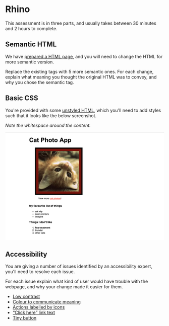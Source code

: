 # Rhino

This assessment is in three parts, and usually takes between 30 minutes and 2 hours to complete.

## Semantic HTML


We have [prepared a HTML page][rhino-semantic-html-page],
and you will need to change the HTML for more semantic version.

Replace the existing tags with 5 more semantic ones.
For each change, explain what meaning you thought the original HTML was to convey, and why you chose the semantic tag.

[rhino-semantic-html-page]: https://codepen.io/kjdchapman/pen/zXzQYw

## Basic CSS

You're provided with some [unstyled HTML][rhino-unstyled-html-page],
which you'll need to add styles such that it looks like the below screenshot.

*Note the whitespace around the content.*

![How the webpage should look](resources/rhino-expected-styles.png)

[rhino-unstyled-html-page]: https://codepen.io/kjdchapman/pen/mgwYKZ

## Accessibility

You are giving a number of issues identified by an accessibility expert, you'll need to resolve each issue.

For each issue explain what kind of user would have trouble with the webpage,
and why your change made it easier for them.

* [Low contrast][rhino-bad-contrast]
* [Colour to communicate meaning][rhino-inaccessible-example]
* [Actions labelled by icons][rhino-inaccessible-example]
* [“Click here” link text][rhino-inaccessible-example]
* [Tiny button][rhino-inaccessible-example]

[rhino-bad-contrast]: https://codepen.io/anon/pen/RdEZyv
[rhino-inaccessible-example]: https://codepen.io/anon/pen/BbvdMy
